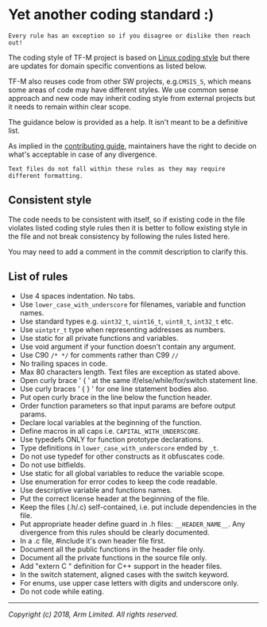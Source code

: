# Yet another coding standard :)

`Every rule has an exception so if you disagree or dislike then reach out!`

The coding style of TF-M project is based on
[Linux coding style](https://www.kernel.org/doc/html/v4.10/process/coding-style.html)
but there are updates for domain specific conventions as listed below.

TF-M also reuses code from other SW projects, e.g.`CMSIS_5`, which
means some areas of code may have different styles. We use common sense approach
and new code may inherit coding style from external projects but it needs to
remain within clear scope.

The guidance below is provided as a help. It isn't meant to be a definitive list.

As implied in the [contributing guide](../contributing.md), maintainers have
the right to decide on what's acceptable in case of any divergence.

`Text files do not fall within these rules as they may require different formatting.`

## Consistent style

The code needs to be consistent with itself, so if existing code in the file
violates listed coding style rules then it is better to follow existing style
in the file and not break consistency by following the rules listed here.

You may need to add a comment in the commit description to clarify this.

## List of rules
* Use 4 spaces indentation. No tabs.
* Use `lower_case_with_underscore` for filenames, variable and function names.
* Use standard types e.g. `uint32_t`, `uint16_t`, `uint8_t`, `int32_t` etc.
* Use `uintptr_t` type when representing addresses as numbers.
* Use static for all private functions and variables.
* Use void argument if your function doesn't contain any argument.
* Use C90 `/* */` for comments rather than C99 `//`
* No trailing spaces in code.
* Max 80 characters length. Text files are exception as stated above.
* Open curly brace ' { ' at the same if/else/while/for/switch statement line.
* Use curly braces ' { } ' for one line statement bodies also.
* Put open curly brace in the line below the function header.
* Order function parameters so that input params are before output params.
* Declare local variables at the beginning of the function.
* Define macros in all caps i.e. `CAPITAL_WITH_UNDERSCORE`.
* Use typedefs ONLY for function prototype declarations.
* Type definitions in `lower_case_with_underscore` ended by `_t`.
* Do not use typedef for other constructs as it obfuscates code.
* Do not use bitfields.
* Use static for all global variables to reduce the variable scope.
* Use enumeration for error codes to keep the code readable.
* Use descriptive variable and functions names.
* Put the correct license header at the beginning of the file.
* Keep the files (.h/.c) self-contained, i.e. put include dependencies in the file.
* Put appropriate header define guard in .h files: `__HEADER_NAME__`.
  Any divergence from this rules should be clearly documented.
* In a .c file, #include it's own header file first.
* Document all the public functions in the header file only.
* Document all the private functions in the source file only.
* Add "extern C " definition for C++ support in the header files.
* In the switch statement, aligned cases with the switch keyword.
* For enums, use upper case letters with digits and underscore only.
* Do not code while eating.

--------------

*Copyright (c) 2018, Arm Limited. All rights reserved.*

